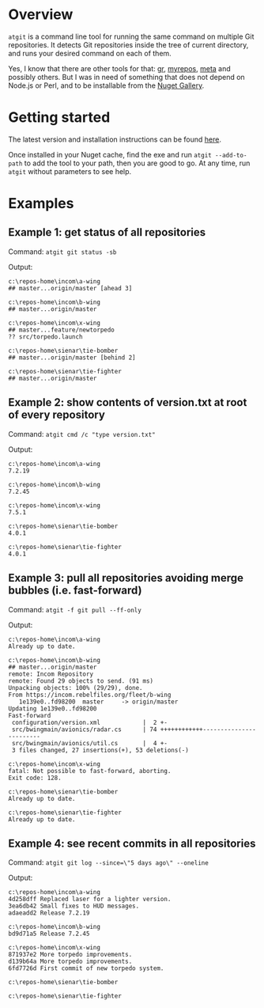 # Overview

`atgit` is a command line tool for running the same command on multiple Git repositories. It detects Git repositories inside the tree of current directory, and runs your desired command on each of them.

Yes, I know that there are other tools for that: [gr](https://github.com/mixu/gr), [myrepos](http://myrepos.branchable.com/), [meta](https://www.npmjs.com/package/meta) and possibly others. But I was in need of something that does not depend on Node.js or Perl, and to be installable from the [Nuget Gallery](https://www.nuget.org/).

# Getting started

The latest version and installation instructions can be found [here](https://www.nuget.org/packages/atgit/).

Once installed in your Nuget cache, find the exe and run `atgit --add-to-path` to add the tool to your path, then you are good to go. At any time, run `atgit` without parameters to see help.

# Examples

## Example 1: get status of all repositories

Command: `atgit git status -sb`

Output:

    c:\repos-home\incom\a-wing
    ## master...origin/master [ahead 3]

    c:\repos-home\incom\b-wing
    ## master...origin/master

    c:\repos-home\incom\x-wing
    ## master...feature/newtorpedo
    ?? src/torpedo.launch

    c:\repos-home\sienar\tie-bomber
    ## master...origin/master [behind 2]

    c:\repos-home\sienar\tie-fighter
    ## master...origin/master

## Example 2: show contents of version.txt at root of every repository

Command: `atgit cmd /c "type version.txt"`

Output:

    c:\repos-home\incom\a-wing
    7.2.19

    c:\repos-home\incom\b-wing
    7.2.45

    c:\repos-home\incom\x-wing
    7.5.1

    c:\repos-home\sienar\tie-bomber
    4.0.1

    c:\repos-home\sienar\tie-fighter
    4.0.1

## Example 3: pull all repositories avoiding merge bubbles (i.e. fast-forward)

Command: `atgit -f git pull --ff-only`

Output:

    c:\repos-home\incom\a-wing
    Already up to date.

    c:\repos-home\incom\b-wing
    ## master...origin/master
    remote: Incom Repository
    remote: Found 29 objects to send. (91 ms)
    Unpacking objects: 100% (29/29), done.
    From https://incom.rebelfiles.org/fleet/b-wing
       1e139e0..fd98200  master     -> origin/master
    Updating 1e139e0..fd98200
    Fast-forward
     configuration/version.xml            |  2 +-
     src/bwingmain/avionics/radar.cs      | 74 ++++++++++++------------------------
     src/bwingmain/avionics/util.cs       |  4 +-
     3 files changed, 27 insertions(+), 53 deletions(-)

    c:\repos-home\incom\x-wing
    fatal: Not possible to fast-forward, aborting.
    Exit code: 128.

    c:\repos-home\sienar\tie-bomber
    Already up to date.

    c:\repos-home\sienar\tie-fighter
    Already up to date.

## Example 4: see recent commits in all repositories

Command: `atgit git log --since=\"5 days ago\" --oneline`

Output:

    c:\repos-home\incom\a-wing
    4d258dff Replaced laser for a lighter version.
    3ea6db42 Small fixes to HUD messages.
    adaeadd2 Release 7.2.19

    c:\repos-home\incom\b-wing
    bd9d71a5 Release 7.2.45

    c:\repos-home\incom\x-wing
    871937e2 More torpedo improvements.
    d139b64a More torpedo improvements.
    6fd7726d First commit of new torpedo system.

    c:\repos-home\sienar\tie-bomber

    c:\repos-home\sienar\tie-fighter


